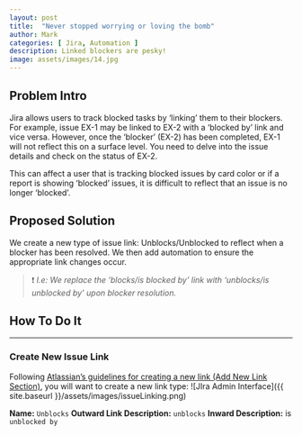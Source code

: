 ```yaml
---
layout: post
title:  "Never stopped worrying or loving the bomb"
author: Mark
categories: [ Jira, Automation ]
description: Linked blockers are pesky!
image: assets/images/14.jpg
---
```

## Problem Intro

Jira allows users to track blocked tasks by ‘linking’ them to their blockers. For example, issue EX-1 may be linked to EX-2 with a ‘blocked by’ link and vice versa. However, once the ‘blocker’ (EX-2) has been completed, EX-1 will not reflect this on a surface level. You need to delve into the issue details and check on the status of EX-2.

This can affect a user that is tracking blocked issues by card color or if a report is showing ‘blocked’ issues, it is difficult to reflect that an issue is no longer ‘blocked’.

## Proposed Solution

We create a new type of issue link: Unblocks/Unblocked to reflect when a blocker has been resolved. We then add automation to ensure the appropriate link changes occur.

> ❗️ _I.e: We replace the ‘blocks/is blocked by’ link with ‘unblocks/is unblocked by’_  _upon blocker resolution._

## How To Do It
---
### Create New Issue Link

Following  [Atlassian’s guidelines for creating a new link (Add New Link Section)](https://confluence.atlassian.com/adminjiraserver/configuring-issue-linking-938847862.html), you will want to create a new link type:
![JIra Admin Interface]({{ site.baseurl }}/assets/images/issueLinking.png)

**Name:**	`Unblocks`
**Outward Link Description:**	`unblocks`
**Inward Description:**	is `unblocked by`
